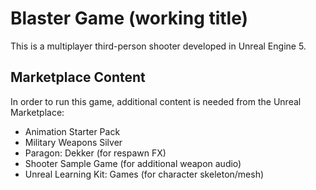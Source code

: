 # Blaster Game (working title)

This is a multiplayer third-person shooter developed in Unreal Engine 5.

## Marketplace Content

In order to run this game, additional content is needed from the Unreal Marketplace:

- Animation Starter Pack
- Military Weapons Silver
- Paragon: Dekker (for respawn FX)
- Shooter Sample Game (for additional weapon audio)
- Unreal Learning Kit: Games (for character skeleton/mesh)
